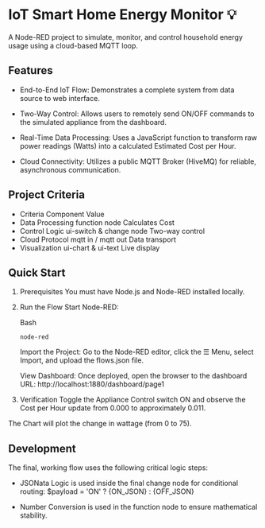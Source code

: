 # IoT Smart Home Energy Monitor 💡

  A Node-RED project to simulate, monitor, and control household energy usage using a cloud-based MQTT loop.

## Features

- End-to-End IoT Flow: Demonstrates a complete system from data source to web interface.

- Two-Way Control: Allows users to remotely send ON/OFF commands to the simulated appliance from the dashboard.

- Real-Time Data Processing: Uses a JavaScript function to transform raw power readings (Watts) into a calculated Estimated Cost per Hour.

- Cloud Connectivity: Utilizes a public MQTT Broker (HiveMQ) for reliable, asynchronous communication.

## Project Criteria

- Criteria	Component	Value
- Data Processing	function node	Calculates Cost
- Control Logic	ui-switch & change node	Two-way control
- Cloud Protocol	mqtt in / mqtt out	Data transport
- Visualization	ui-chart & ui-text	Live display


## Quick Start
1. Prerequisites
You must have Node.js and Node-RED installed locally.

2. Run the Flow
Start Node-RED:

      Bash

     ```node-red```
  
     Import the Project: Go to the Node-RED editor, click the ☰ Menu, select Import, and upload the flows.json file.

     View Dashboard: Once deployed, open the browser to the dashboard URL: http://localhost:1880/dashboard/page1

3. Verification
Toggle the Appliance Control switch ON and observe the Cost per Hour update from 0.000 to approximately 0.011.

The Chart will plot the change in wattage (from 0 to 75).

## Development
The final, working flow uses the following critical logic steps:

- JSONata Logic is used inside the final change node for conditional routing: $payload = 'ON' ? {ON_JSON} : {OFF_JSON}

- Number Conversion is used in the function node to ensure mathematical stability.
